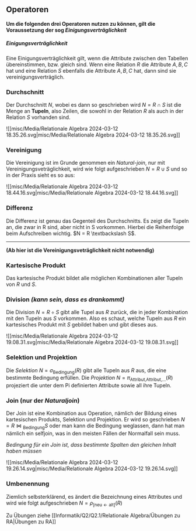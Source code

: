 ## Operatoren 

**Um die folgenden drei Operatoren nutzen zu können, gilt die Voraussetzung der sog *Einigungsverträglichkeit***

##### Einigungsverträglichkeit
Eine Einigungsverträglichkeit gilt, wenn die Attribute zwischen den Tabellen übereinstimmen, bzw. gleich sind. Wenn eine Relation $R$ die Attribute $A,B,C$ hat und eine Relation $S$ ebenfalls die Attribute $A,B,C$ hat, dann sind sie vereinigungsverträglich. 


### Durchschnitt 
Der Durchschnitt $N$, wobei es dann so geschrieben wird $N = R \cap S$ ist die Menge an **Tupeln**, also Zeilen, die sowohl in der Relation $R$ als auch in der Relation $S$ vorhanden sind. 

![[misc/Media/Relationale Algebra 2024-03-12 18.35.26.svg|misc/Media/Relationale Algebra 2024-03-12 18.35.26.svg]]
### Vereinigung 
Die Vereinigung ist im Grunde genommen ein *Natural-join*, nur mit Vereinigungsveträglichkeit, wird wie folgt aufgeschrieben $N = R \cup S$ und so in der Praxis sieht es so aus: 

![[misc/Media/Relationale Algebra 2024-03-12 18.44.16.svg|misc/Media/Relationale Algebra 2024-03-12 18.44.16.svg]]


### Differenz 
Die Differenz ist genau das Gegenteil des Durchschnitts. Es zeigt die Tupeln an, die zwar in R sind, aber nicht in S vorkommen. Hierbei die Reihenfolge beim Aufschreiben wichtig. $N = R \textbackslash S$.

***
**(Ab hier ist die Vereinigungsveträglichkeit nicht notwendig)**


### Kartesische Produkt 
Das kartesische Produkt bildet alle möglichen Kombinationen aller Tupeln von $R$ und $S$. 


### Division *(kann sein, dass es drankommt)*
Die Division $N = R \div S$  gibt alle Tupel aus $R$ zurück, die in jeder Kombination mit den Tupeln aus $S$ vorkommen. 
Also es schaut, welche Tupeln aus $R$ ein kartesisches Produkt mit $S$ gebildet haben und gibt dieses aus.

![[misc/Media/Relationale Algebra 2024-03-12 19.08.31.svg|misc/Media/Relationale Algebra 2024-03-12 19.08.31.svg]]

### Selektion und Projektion
Die *Selektion* $N = \sigma{_\text{Bedingung}}(R)$ gibt alle Tupeln aus $R$ aus, die eine bestimmte Bedingung erfüllen. 
Die *Projektion* $N = \pi{_\text{Attribut,Attribut,...}(R)}$ projeziert die unter dem Pi definierten Attribute sowie all ihre Tupeln.


### Join (nur der *Naturaljoin*)

Der Join ist eine Kombination aus Operation, nämlich der Bildung eines kartesischen Produkts, Selektion und Projektion.  Er wird so geschrieben $N = R \bowtie{_\text{Bedingung}} S$ oder man kann die Bedingung weglassen, dann hat man nämlich ein selfjoin, was in den meisten Fällen der Normalfall sein muss. 

*Bedingung für ein Join ist, dass bestimmte Spalten den gleichen Inhalt haben müssen*

![[misc/Media/Relationale Algebra 2024-03-12 19.26.14.svg|misc/Media/Relationale Algebra 2024-03-12 19.26.14.svg]]

### Umbenennung 
Ziemlich selbsterklärend, es ändert die Bezeichnung eines Attributes und wird wie folgt aufgeschrieben $N = \rho{_{\text{[neu} \leftarrow \text{alt]}} }(R)$


Zu Übungen ziehe [[Informatik/Q2/Q2.1/Relationale Algebra/Übungen zu RA|Übungen zu RA]]




